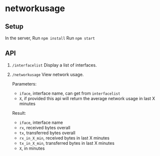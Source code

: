 # networkusage
## Setup
In the server,
Run `npm install`
Run `npm start`

## API
1. `/interfacelist`
  Display a list of interfaces.
2. `/networkusage`
  View network usage.
  
    Parameters:
    * `iface`, interface name, can get from `interfacelist`
    * `X`, if provided this api will return the average network usage in last X minutes
  
    Result:
    * `iface`, interface name
    * `rx`, received bytes overall
    * `tx`, transferred bytes overall
    * `rx_in_X_min`, received bytes in last X minutes
    * `tx_in_X_min`, transferred bytes in last X minutes
    * `X`, in minutes
